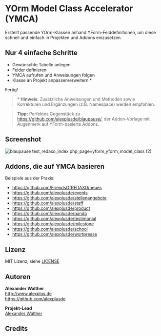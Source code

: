# YOrm Model Class Accelerator (YMCA)

Erstellt passende YOrm-Klassen anhand YForm-Felddefinitionen, um diese schnell und einfach in Projekten und Addons einzusetzen.

## Nur 4 einfache Schritte

* Gewünschte Tabelle anlegen
* Felder definieren
* YMCA aufrufen und Anweisungen folgen
* Klasse an Projekt anpassen/erweitern \*

Fertig!

> \* **Hinweis:** Zusätzliche Anweisungen und Methoden sowie Korrekturen und Ergänzungen (z.B. Namespace) werden empfohlen.

> **Tipp:** Perfektes Gegenstück zu <https://github.com/alexplusde/blaupause/>, der Addon-Vorlage mit Augenmerk auf YForm-basierte Addons.

## Screenshot

![blaupause test_redaxo_index php_page=yform_yform_model_class (2)](https://github.com/alexplusde/ymca/assets/3855487/36a6aad8-74b0-44c3-9256-b9ad381055bd)

## Addons, die auf YMCA basieren

Beispiele aus der Praxis:

* https://github.com/FriendsOfREDAXO/neues
* https://github.com/alexplusde/events
* https://github.com/alexplusde/stellenangebote
* https://github.com/alexplusde/staff
* https://github.com/alexplusde/product
* https://github.com/alexplusde/qanda
* https://github.com/alexplusde/testimonial
* https://github.com/alexplusde/milestone
* https://github.com/alexplusde/school
* https://github.com/alexplusde/wortpresse

## Lizenz

MIT Lizenz, siehe [LICENSE](https://github.com/alexplusde/stellenangebote/blob/master/LICENSE)

## Autoren

**Alexander Walther**  
http://www.alexplus.de  
https://github.com/alexplusde  

**Projekt-Lead**  
[Alexander Walther](https://github.com/alexplusde)

## Credits
